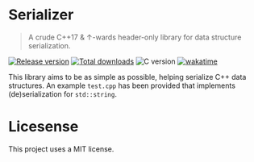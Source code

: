 # Serializer

> A crude C++17 & &#x2191;-wards header-only library for data structure serialization.

[![Release version](https://img.shields.io/github/v/release/makuke1234/Serializer?display_name=release&include_prereleases)](https://github.com/makuke1234/Serializer/releases/latest)
[![Total downloads](https://img.shields.io/github/downloads/makuke1234/Serializer/total)](https://github.com/makuke1234/Serializer/releases)
![C version](https://img.shields.io/badge/version-C++17%20%26%20C++20-blue.svg)
[![wakatime](https://wakatime.com/badge/github/makuke1234/Serializer.svg)](https://wakatime.com/badge/github/makuke1234/Serializer)

This library aims to be as simple as possible, helping serialize
C++ data structures. An example `test.cpp` has been provided that
implements (de)serialization for `std::string`.


# Licesense

This project uses a MIT license.
